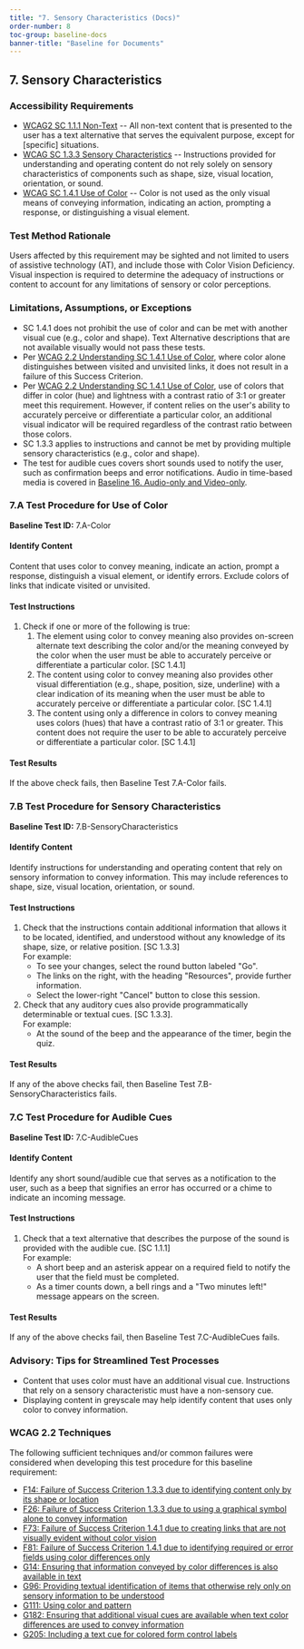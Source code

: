 ```yaml
---
title: "7. Sensory Characteristics (Docs)"
order-number: 8
toc-group: baseline-docs
banner-title: "Baseline for Documents"
---
```


## 7. Sensory Characteristics

### Accessibility Requirements

-   [WCAG2 SC 1.1.1 Non-Text](https://www.w3.org/WAI/WCAG22/Understanding/non-text-content) -- All non-text content that is presented to the user has a text alternative that serves the equivalent purpose, except for \[specific\] situations.
-   [WCAG SC 1.3.3 Sensory Characteristics](https://www.w3.org/WAI/WCAG22/Understanding/sensory-characteristics) -- Instructions provided for understanding and operating content do not rely solely on sensory characteristics of components such as shape, size, visual location, orientation, or sound.
-   [WCAG SC 1.4.1 Use of Color](https://www.w3.org/WAI/WCAG22/Understanding/use-of-color) -- Color is not used as the only visual means of conveying information, indicating an action, prompting a response, or distinguishing a visual element.

### Test Method Rationale

Users affected by this requirement may be sighted and not limited to users of assistive technology (AT), and include those with Color Vision Deficiency. Visual inspection is required to determine the adequacy of instructions or content to account for any limitations of sensory or color perceptions.

### Limitations, Assumptions, or Exceptions

-   SC 1.4.1 does not prohibit the use of color and can be met with another visual cue (e.g., color and shape). Text Alternative descriptions that are not available visually would not pass these tests.
-   Per [WCAG 2.2 Understanding SC 1.4.1 Use of Color](https://www.w3.org/WAI/WCAG22/Understanding/use-of-color), where color alone distinguishes between visited and unvisited links, it does not result in a failure of this Success Criterion.
-   Per [WCAG 2.2 Understanding SC 1.4.1 Use of Color](https://www.w3.org/WAI/WCAG22/Understanding/use-of-color), use of colors that differ in color (hue) and lightness with a contrast ratio of 3:1 or greater meet this requirement. However, if content relies on the user's ability to accurately perceive or differentiate a particular color, an additional visual indicator will be required regardless of the contrast ratio between those colors.
-   SC 1.3.3 applies to instructions and cannot be met by providing multiple sensory characteristics (e.g., color and shape).
-   The test for audible cues covers short sounds used to notify the user, such as confirmation beeps and error notifications. Audio in time-based media is covered in [Baseline 16. Audio-only and Video-only]({{site.baseurl}}/document-baselines/16AudioVideoDocs).

### 7.A Test Procedure for Use of Color

**Baseline Test ID:** 7.A-Color

#### Identify Content

<p id="d7aIC">Content that uses color to convey meaning, indicate an action, prompt a response, distinguish a visual element, or identify errors. Exclude colors of links that indicate visited or unvisited.</p>

#### Test Instructions

<ol id="d7aTI">
    <li id="d7aTI-1">Check if one or more of the following is true:
        <ol>
            <li id="d7aTI-1a">The element using color to convey meaning also provides on-screen alternate text describing the color and/or the meaning conveyed by the color when the user must be able to accurately perceive or differentiate a particular color. [SC 1.4.1]</li>
            <li id="d7aTI-1b">The content using color to convey meaning also provides other visual differentiation (e.g., shape, position, size, underline) with a clear indication of its meaning when the user must be able to accurately perceive or differentiate a particular color. [SC 1.4.1]</li>
            <li id="d7aTI-1c">The content using only a difference in colors to convey meaning uses colors (hues) that have a contrast ratio of 3:1 or greater. This content does not require the user to be able to accurately perceive or differentiate a particular color. [SC 1.4.1]</li>
        </ol>
    </li>
</ol>

#### Test Results

<p id="d7aTR">If the above check fails, then Baseline Test 7.A-Color fails.</p>

### 7.B Test Procedure for Sensory Characteristics

**Baseline Test ID:** 7.B-SensoryCharacteristics

#### Identify Content

<p id="d7bIC">Identify instructions for understanding and operating content that rely on sensory information to convey information. This may include references to shape, size, visual location, orientation, or sound.</p>

#### Test Instructions

<ol id="d7bTI">
    <li id="d7bTI-1">Check that the instructions contain additional information that allows it to be located, identified, and understood without any knowledge of its shape, size, or relative position. [SC 1.3.3]<br>
        For example:
        <ul>
            <li>To see your changes, select the round button labeled "Go".</li>
            <li>The links on the right, with the heading "Resources", provide further information.</li>
            <li>Select the lower-right "Cancel" button to close this session.</li>
        </ul>
    </li>
    <li id="d7bTI-2">Check that any auditory cues also provide programmatically determinable or textual cues. [SC 1.3.3].<br>
        For example:
        <ul>
            <li>At the sound of the beep and the appearance of the timer, begin the quiz.</li>
        </ul>
    </li>
</ol>


#### Test Results

<p id="d7bTR">If any of the above checks fail, then Baseline Test 7.B-SensoryCharacteristics fails.</p>

### 7.C Test Procedure for Audible Cues

**Baseline Test ID:** 7.C-AudibleCues

#### Identify Content

<p id="d7cIC">Identify any short sound/audible cue that serves as a notification to the user, such as a beep that signifies an error has occurred or a chime to indicate an incoming message.</p>

#### Test Instructions

<ol id="d7cTI">
    <li id="d7cTI-1">Check that a text alternative that describes the purpose of the sound is provided with the audible cue. [SC 1.1.1]<br>
        For example:
        <ul>
            <li>A short beep and an asterisk appear on a required field to notify the user that the field must be completed.</li>
            <li>As a timer counts down, a bell rings and a "Two minutes left!" message appears on the screen.</li>
        </ul>
    </li>
</ol>


#### Test Results

<p id="d7cTR">If any of the above checks fail, then Baseline Test 7.C-AudibleCues fails.</p>

### Advisory: Tips for Streamlined Test Processes

-   Content that uses color must have an additional visual cue. Instructions that rely on a sensory characteristic must have a non-sensory cue.
-   Displaying content in greyscale may help identify content that uses only color to convey information.

### WCAG 2.2 Techniques

The following sufficient techniques and/or common failures were considered when developing this test procedure for this baseline requirement:

-   [F14: Failure of Success Criterion 1.3.3 due to identifying content only by its shape or location](https://www.w3.org/WAI/WCAG22/Techniques/failures/F14)
-   [F26: Failure of Success Criterion 1.3.3 due to using a graphical symbol alone to convey information](https://www.w3.org/WAI/WCAG22/Techniques/failures/F26)
-   [F73: Failure of Success Criterion 1.4.1 due to creating links that are not visually evident without color vision](https://www.w3.org/WAI/WCAG22/Techniques/failures/F73)
-   [F81: Failure of Success Criterion 1.4.1 due to identifying required or error fields using color differences only](https://www.w3.org/WAI/WCAG22/Techniques/failures/F81)
-   [G14: Ensuring that information conveyed by color differences is also available in text](https://www.w3.org/WAI/WCAG22/Techniques/general/G14)
-   [G96: Providing textual identification of items that otherwise rely only on sensory information to be understood](https://www.w3.org/WAI/WCAG22/Techniques/general/G96)
-   [G111: Using color and pattern](https://www.w3.org/WAI/WCAG22/Techniques/general/G111)
-   [G182: Ensuring that additional visual cues are available when text color differences are used to convey information](https://www.w3.org/WAI/WCAG22/Techniques/general/G182)
-   [G205: Including a text cue for colored form control labels](https://www.w3.org/WAI/WCAG22/Techniques/general/G205)
